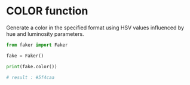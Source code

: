 # **COLOR** function

Generate a color in the specified format using HSV values influenced by hue and luminosity parameters.

```py
from faker import Faker

fake = Faker()

print(fake.color())

# result : #5f4caa
```
